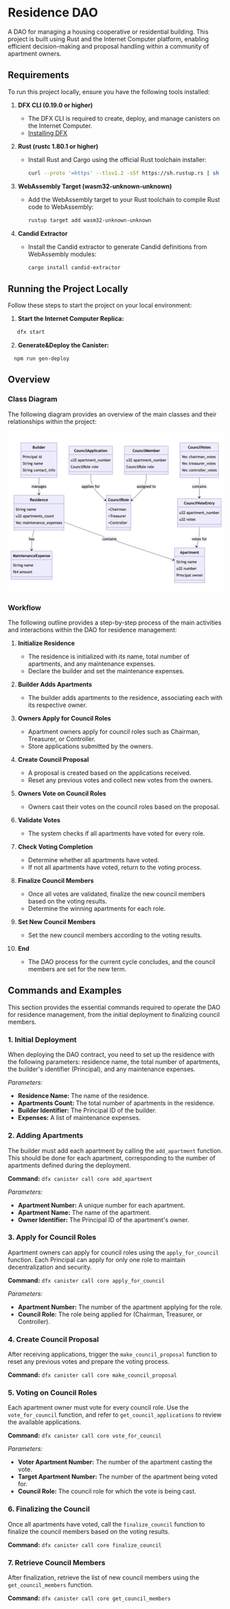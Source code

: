 # Residence DAO

A DAO for managing a housing cooperative or residential building. This project is built using Rust and the Internet Computer platform, enabling efficient decision-making and proposal handling within a community of apartment owners.

## Requirements

To run this project locally, ensure you have the following tools installed:

1. **DFX CLI (0.19.0 or higher)**
   - The DFX CLI is required to create, deploy, and manage canisters on the Internet Computer.
   - [Installing DFX](https://internetcomputer.org/docs/current/developer-docs/getting-started/install/)
   
2. **Rust (rustc 1.80.1 or higher)**
   - Install Rust and Cargo using the official Rust toolchain installer:
     ```bash
     curl --proto '=https' --tlsv1.2 -sSf https://sh.rustup.rs | sh
     ```
   
3. **WebAssembly Target (wasm32-unknown-unknown)**
   - Add the WebAssembly target to your Rust toolchain to compile Rust code to WebAssembly:
     ```bash
     rustup target add wasm32-unknown-unknown
     ```
   
4. **Candid Extractor**
   - Install the Candid extractor to generate Candid definitions from WebAssembly modules:
     ```bash
     cargo install candid-extractor
     ```

## Running the Project Locally

Follow these steps to start the project on your local environment:

1. **Start the Internet Computer Replica:**
```bash
   dfx start
```
2. **Generate&Deploy the Canister:**
```
  npm run gen-deploy
```
## Overview

### Class Diagram
The following diagram provides an overview of the main classes and their relationships within the project:

![Class Diagram](img/ClassDiagram.jpg)

### Workflow
The following outline provides a step-by-step process of the main activities and interactions within the DAO for residence management:

1. **Initialize Residence**
   - The residence is initialized with its name, total number of apartments, and any maintenance expenses.
   - Declare the builder and set the maintenance expenses.

2. **Builder Adds Apartments**
   - The builder adds apartments to the residence, associating each with its respective owner.

3. **Owners Apply for Council Roles**
   - Apartment owners apply for council roles such as Chairman, Treasurer, or Controller.
   - Store applications submitted by the owners.

4. **Create Council Proposal**
   - A proposal is created based on the applications received.
   - Reset any previous votes and collect new votes from the owners.

5. **Owners Vote on Council Roles**
   - Owners cast their votes on the council roles based on the proposal.

6. **Validate Votes**
   - The system checks if all apartments have voted for every role.

7. **Check Voting Completion**
   - Determine whether all apartments have voted.
   - If not all apartments have voted, return to the voting process.

8. **Finalize Council Members**
   - Once all votes are validated, finalize the new council members based on the voting results.
   - Determine the winning apartments for each role.

9. **Set New Council Members**
    - Set the new council members according to the voting results.

10. **End**
    - The DAO process for the current cycle concludes, and the council members are set for the new term.

## Commands and Examples

This section provides the essential commands required to operate the DAO for residence management, from the initial deployment to finalizing council members.

### 1. Initial Deployment

When deploying the DAO contract, you need to set up the residence with the following parameters: residence name, the total number of apartments, the builder's identifier (Principal), and any maintenance expenses.

*Parameters:*
- **Residence Name:** The name of the residence.
- **Apartments Count:** The total number of apartments in the residence.
- **Builder Identifier:** The Principal ID of the builder.
- **Expenses:** A list of maintenance expenses.

### 2. Adding Apartments

The builder must add each apartment by calling the `add_apartment` function. This should be done for each apartment, corresponding to the number of apartments defined during the deployment.

**Command:**
`dfx canister call core add_apartment`

*Parameters:*
- **Apartment Number:** A unique number for each apartment.
- **Apartment Name:** The name of the apartment.
- **Owner Identifier:** The Principal ID of the apartment's owner.

### 3. Apply for Council Roles

Apartment owners can apply for council roles using the `apply_for_council` function. Each Principal can apply for only one role to maintain decentralization and security.

**Command:**
`dfx canister call core apply_for_council`

*Parameters:*
- **Apartment Number:** The number of the apartment applying for the role.
- **Council Role:** The role being applied for (Chairman, Treasurer, or Controller).

### 4. Create Council Proposal

After receiving applications, trigger the `make_council_proposal` function to reset any previous votes and prepare the voting process.

**Command:**
`dfx canister call core make_council_proposal`

### 5. Voting on Council Roles

Each apartment owner must vote for every council role. Use the `vote_for_council` function, and refer to `get_council_applications` to review the available applications.

**Command:**
`dfx canister call core vote_for_council`

*Parameters:*
- **Voter Apartment Number:** The number of the apartment casting the vote.
- **Target Apartment Number:** The number of the apartment being voted for.
- **Council Role:** The council role for which the vote is being cast.

### 6. Finalizing the Council

Once all apartments have voted, call the `finalize_council` function to finalize the council members based on the voting results.

**Command:**
`dfx canister call core finalize_council`

### 7. Retrieve Council Members

After finalization, retrieve the list of new council members using the `get_council_members` function.

**Command:**
`dfx canister call core get_council_members`